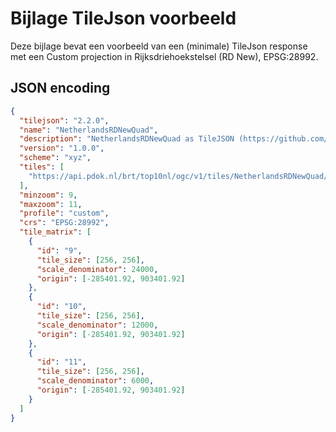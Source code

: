 # Bijlage TileJson voorbeeld

Deze bijlage bevat een voorbeeld van een (minimale) TileJson response met een Custom projection in Rijksdriehoekstelsel (RD New), EPSG:28992.

## JSON encoding

```json
{
  "tilejson": "2.2.0",
  "name": "NetherlandsRDNewQuad",
  "description": "NetherlandsRDNewQuad as TileJSON (https://github.com/maptiler/tilejson-spec/tree/custom-projection/2.2.0)",
  "version": "1.0.0",
  "scheme": "xyz",
  "tiles": [
    "https://api.pdok.nl/brt/top10nl/ogc/v1/tiles/NetherlandsRDNewQuad/{z}/{y}/{x}?f=mvt"
  ],
  "minzoom": 9,
  "maxzoom": 11,
  "profile": "custom",
  "crs": "EPSG:28992",
  "tile_matrix": [
    {
      "id": "9",
      "tile_size": [256, 256],
      "scale_denominator": 24000,
      "origin": [-285401.92, 903401.92]
    },
    {
      "id": "10",
      "tile_size": [256, 256],
      "scale_denominator": 12000,
      "origin": [-285401.92, 903401.92]
    },
    {
      "id": "11",
      "tile_size": [256, 256],
      "scale_denominator": 6000,
      "origin": [-285401.92, 903401.92]
    }
  ]
}
```

